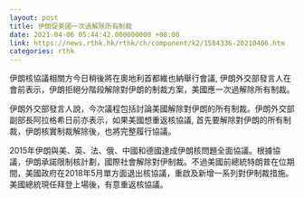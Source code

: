 ```yaml
---
layout: post
title: 伊朗促美國一次過解除所有制裁
date: 2021-04-06 05:44:42.000000000 +08:00
link: https://news.rthk.hk/rthk/ch/component/k2/1584336-20210406.htm
categories: rthk
---
```


伊朗核協議相關方今日稍後將在奧地利首都維也納舉行會議, 伊朗外交部發言人在會前表示，伊朗拒絕分階段解除對伊朗的制裁方案，美國應一次過解除所有制裁。

伊朗外交部發言人說，今次議程包括討論美國解除對伊朗的所有制裁。伊朗外交部副部長阿拉格希日前亦表示，如果美國想重返核協議, 首先要解除對伊朗的所有制裁，伊朗核實制裁解除後，也將完整履行協議。

2015年伊朗與美、英、法、俄、中國和德國達成伊朗核問題全面協議。根據協議，伊朗承諾限制核計劃，國際社會解除對伊制裁。不過美國前總統特朗普在位期間，美國政府在2018年5月單方面退出核協議，重啟及新增一系列對伊制裁措施。美國總統現任拜登上場後，有意重返核協議。
